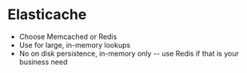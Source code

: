 #  Elasticache

- Choose Memcached or Redis
- Use for large, in-memory lookups
- No on disk persistence, in-memory only -- use Redis if that is your business need